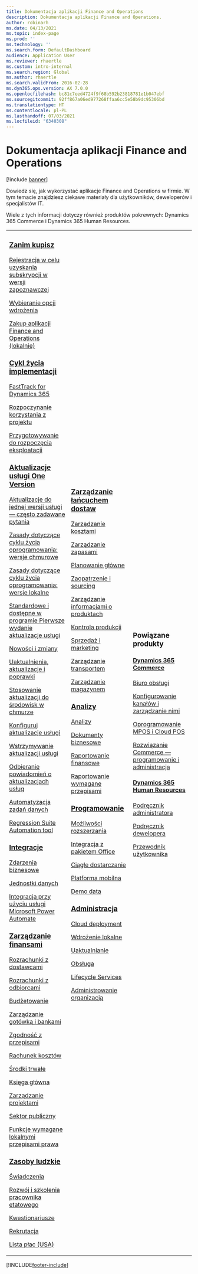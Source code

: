 ```yaml
---
title: Dokumentacja aplikacji Finance and Operations
description: Dokumentacja aplikacji Finance and Operations.
author: robinarh
ms.date: 04/13/2021
ms.topic: index-page
ms.prod: ''
ms.technology: ''
ms.search.form: DefaultDashboard
audience: Application User
ms.reviewer: rhaertle
ms.custom: intro-internal
ms.search.region: Global
ms.author: rhaertle
ms.search.validFrom: 2016-02-28
ms.dyn365.ops.version: AX 7.0.0
ms.openlocfilehash: bc81c7eed4724f9f68b592b23818781e1b047ebf
ms.sourcegitcommit: 92ff867a06ed977268ffaa6cc5e58b9dc95306bd
ms.translationtype: HT
ms.contentlocale: pl-PL
ms.lasthandoff: 07/03/2021
ms.locfileid: "6340308"
---
```

# <a name="finance-and-operations-application-documentation"></a>Dokumentacja aplikacji Finance and Operations

[!include [banner](includes/banner.md)]

Dowiedz się, jak wykorzystać aplikacje Finance and Operations w firmie. W tym temacie znajdziesz ciekawe materiały dla użytkowników, deweloperów i specjalistów IT. 

Wiele z tych informacji dotyczy również produktów pokrewnych: Dynamics 365 Commerce i Dynamics 365 Human Resources. 

<table>
<colgroup>
<col width="33%" />
<col width="33%" />
<col width="33%" />
</colgroup>
<tbody>
<tr class="odd">
<td>
<h3><a href="get-started/before-you-buy.md">Zanim kupisz</a></h3>
<p><a href="../dev-itpro/dev-tools/sign-up-preview-subscription.md">Rejestracja w celu uzyskania subskrypcji w wersji zapoznawczej</a></p>
 <p><a href="../dev-itpro/deployment/choose-deployment-type.md">Wybieranie opcji wdrożenia</a></p>
 <p><a href="get-started/purchase-on-premises.md">Zakup aplikacji Finance and Operations (lokalnie)</a></p>

<h3><a href="imp-lifecycle/implementation-lifecycle.md">Cykl życia implementacji</a></h3>
<p><a href="/dynamics365/fasttrack/">FastTrack for Dynamics 365</a></p>
<p><a href="imp-lifecycle/onboard.md">Rozpoczynanie korzystania z projektu</a></p>
<p><a href="imp-lifecycle/prepare-go-live.md">Przygotowywanie do rozpoczęcia eksploatacji</a></p>

<h3><a href="../dev-itpro/lifecycle-services/oneversion-overview.md">Aktualizacje usługi One Version</a></h3>
<p><a href="get-started/one-version.md">Aktualizacje do jednej wersji usługi — często zadawane pytania</a></p>
<p><a href="../dev-itpro/migration-upgrade/versions-update-policy.md">Zasady dotyczące cyklu życia oprogramowania: wersje chmurowe</a></p>
<p><a href="../dev-itpro/migration-upgrade/on-prem-version-update-policy.md">Zasady dotyczące cyklu życia oprogramowania: wersje lokalne</a></p>
<p><a href="get-started/public-preview-releases.md">Standardowe i dostępne w programie Pierwsze wydanie aktualizacje usługi</a></p>
<p><a href="get-started/whats-new-changed.md">Nowości i zmiany</a></p>
<p><a href="../dev-itpro/migration-upgrade/upgrade-home-page.md">Uaktualnienia, aktualizacje i poprawki</a></p>
<p><a href="../dev-itpro/deployment/apply-deployable-package-system.md">Stosowanie aktualizacji do środowisk w chmurze</a></p>
<p><a href="../dev-itpro/lifecycle-services/configure-service-updates.md">Konfiguruj aktualizacje usługi</a></p>
<p><a href="../dev-itpro/lifecycle-services/pause-service-updates.md">Wstrzymywanie aktualizacji usługi</a></p>
<p><a href="../dev-itpro/lifecycle-services/notifications-service-updates.md">Odbieranie powiadomień o aktualizacjach usług</a></p>
<p><a href="../dev-itpro/data-entities/data-task-automation.md">Automatyzacja zadań danych</a></p>
<p><a href="../dev-itpro/lifecycle-services/using-task-guides-and-bpm-to-create-user-acceptance-tests.md">Regression Suite Automation tool</a></p>

<h3><a href="../dev-itpro/data-entities/integration-overview.md">Integracje</a></h3>
<p><a href="../dev-itpro/business-events/home-page.md">Zdarzenia biznesowe</a></p>
<p><a href="../dev-itpro/data-entities/data-entities.md">Jednostki danych</a></p>
<p><a href="../dev-itpro/data-entities/fin-ops-connector.md">Integracja przy użyciu usługi Microsoft Power Automate</a></p>

<h3><a href="../../finance/index.md">Zarządzanie finansami</a></h3>
<p><a href="../../finance/accounts-payable/accounts-payable.md">Rozrachunki z dostawcami</a></p>
<p><a href="../../finance/accounts-receivable/accounts-receivable.md">Rozrachunki z odbiorcami</a></p>
<p><a href="../../finance/budgeting/budgeting-overview.md">Budżetowanie</a></p>
<p><a href="../../finance/cash-bank-management/cash-bank-management.md">Zarządzanie gotówką i bankami</a></p>
<p><a href="../../finance/general-ledger/audit-policy-rules.md">Zgodność z przepisami</a></p>
<p><a href="../../finance/cost-accounting/cost-accounting-home-page.md">Rachunek kosztów</a></p>
<p><a href="../../finance/fixed-assets/fixed-assets.md">Środki trwałe</a></p>
<p><a href="../../finance/general-ledger/general-ledger.md">Księga główna</a></p>
<p><a href="/dynamics365/project-operations/prod-pma/overview-project-management-accounting">Zarządzanie projektami</a></p>
<p><a href="../../finance/public-sector/public-sector-functionality.md">Sektor publiczny</a></p>
<p><a href="../dev-itpro/lcs-solutions/country-region.md">Funkcje wymagane lokalnymi przepisami prawa</a></p>

<h3><a href="hr/hr-landing-page.md">Zasoby ludzkie</a></h3>
<p><a href="../../human-resources/hr-benefits-manage-program.md">Świadczenia</a></p>
<p><a href="../../human-resources/hr-develop-performance-management-overview.md">Rozwój i szkolenia pracownika etatowego</a></p>
<p><a href="../../human-resources/hr-learning-questionnaires.md">Kwestionariusze</a></p>
<p><a href="hr/manage-recruiting-process.md">Rekrutacja</a></p>
<p><a href="hr/localizations/noam-usa-payroll.md">Lista płac (USA)</a></p>

</td>
<td>
<h3><a href="../../supply-chain/index.md">Zarządzanie łańcuchem dostaw</a></h3>
<p><a href="../../supply-chain/cost-management/costing-sheets.md">Zarządzanie kosztami</a></p>
<p><a href="../../supply-chain/inventory/inventory-home-page.md">Zarządzanie zapasami</a></p>
<p><a href="../../supply-chain/master-planning/master-plans.md">Planowanie główne</a></p>
<p><a href="../../supply-chain/procurement/procurement-sourcing-overview.md">Zaopatrzenie i sourcing</a></p>
<p><a href="../../supply-chain/pim/product-information.md">Zarządzanie informacjami o produktach</a></p>
<p><a href="../../supply-chain/production-control/production-process-overview.md">Kontrola produkcji</a></p>
<p><a href="../../supply-chain/sales-marketing/overview-sales-marketing.md">Sprzedaż i marketing</a></p>
<p><a href="../../supply-chain/transportation/transportation-management-overview.md">Zarządzanie transportem</a></p>
<p><a href="../../supply-chain/warehousing/warehouse-configuration.md">Zarządzanie magazynem</a></p>


<h3><a href="../dev-itpro/analytics/bi-reporting-home-page.md">Analizy</a></h3>
<p><a href="../dev-itpro/analytics/analytics.md">Analizy</a></p>
 <p><a href="../dev-itpro/analytics/document-reporting-services.md">Dokumenty biznesowe</a></p>
<p><a href="../dev-itpro/analytics/financial-reporting-intro.md">Raportowanie finansowe</a></p>
<p><a href="../dev-itpro/analytics/general-electronic-reporting.md">Raportowanie wymagane przepisami</a></p>



<h3><a href="../dev-itpro/dev-tools/developer-home-page.md">Programowanie</h3>
<p><a href="../dev-itpro/extensibility/extensibility-home-page.md">Możliwości rozszerzania</a></p>
<p><a href="../dev-itpro/office-integration/office-integration.md">Integracja z pakietem Office</a></p>
<p><a href="../dev-itpro/dev-tools/continuous-delivery-home-page.md">Ciągłe dostarczanie</a></p>
<p><a href="../dev-itpro/mobile-apps/platform/mobile-platform-home-page.md">Platforma mobilna</a></p>
<p><a href="get-started/demo-data.md">Demo data</a></p>

<h3><a href="../dev-itpro/sysadmin/system-administration-home-page.md">Administracja</h3>
<p><a href="../dev-itpro/deployment/cloud-deployment-overview.md">Cloud deployment</a></p>
<p><a href="../dev-itpro/deployment/on-premises-deployment-landing-page.md">Wdrożenie lokalne</a></p>
<p><a href="../dev-itpro/migration-upgrade/upgrade-home-page.md">Uaktualnianie</a></p>
<p><a href="../dev-itpro/dev-tools/continuous-delivery-home-page.md#servicing">Obsługa</a></p>
<p><a href="../dev-itpro/lifecycle-services/lcs.md">Lifecycle Services</a></p>
<p><a href="organization-administration/organization-administration-home-page.md">Administrowanie organizacją</a></p>
</td>
<td>
<h3>Powiązane produkty</h3>
<h4><a href="/dynamics365/commerce/">Dynamics 365 Commerce</a></h4>
<p><a href="../../commerce/call-center-functionality.md">Biuro obsługi</p>
<p><a href="../../commerce/define-maintain-retail-channels.md">Konfigurowanie kanałów i zarządzanie nimi</p>
<p><a href="../../commerce/retail-peripherals-overview.md">Oprogramowanie MPOS i Cloud POS</p>
<p><a href="../../commerce/dev-itpro/dev-retail-home-page.md">Rozwiązanie Commerce — programowanie i administracja</p>

<h4><a href="/dynamics365/human-resources/">Dynamics 365 Human Resources</a></h4>
<p><a href="../../human-resources/hr-admin-overview.md">Podręcznik administratora</a></p>
<p><a href="../../human-resources/hr-developer-overview.md">Podręcznik dewelopera</a></p>
<p><a href="../../human-resources/hr-hrpro-overview.md">Przewodnik użytkownika</a></p>


</td>
</tr>

</tbody>
</table>


[!INCLUDE[footer-include](../../includes/footer-banner.md)]
